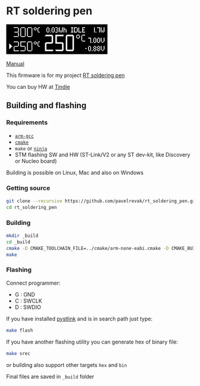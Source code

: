 # RT soldering pen

![oled4]

[Manual]

This firmware is for my project [RT soldering pen](https://hackaday.io/project/18899-rt-soldering-pen)

You can buy HW at [Tindie](https://www.tindie.com/products/vlk/rt-soldering-pen/)

## Building and flashing

### Requirements

- [`arm-gcc`](https://developer.arm.com/open-source/gnu-toolchain/gnu-rm/downloads)
- [`cmake`](https://cmake.org/download/)
- `make` or [`ninja`](https://github.com/ninja-build/ninja)
- STM flashing SW and HW (ST-Link/V2 or any ST dev-kit, like Discovery or Nucleo board)

Building is possible on Linux, Mac and also on Windows

### Getting source

```sh
git clone --recursive https://github.com/pavelrevak/rt_soldering_pen.git
cd rt_soldering_pen
```

### Building

```sh
mkdir _build
cd _build
cmake -D CMAKE_TOOLCHAIN_FILE=../cmake/arm-none-eabi.cmake -D CMAKE_BUILD_TYPE=Release ..
make
```

### Flashing

Connect programmer:
- G : GND
- C : SWCLK
- D : SWDIO

If you have installed [pystlink](https://github.com/pavelrevak/pystlink) and is in search path just type:

```sh
make flash
```

If you have another flashing utility you can generate hex of binary file:

```sh
make srec
```

or building also support other targets `hex` and `bin`

Final files are saved in `_build` folder

[manual]: doc/MANUAL.md "Manual"
[oled4]: doc/oled4.png "Screenshot"
